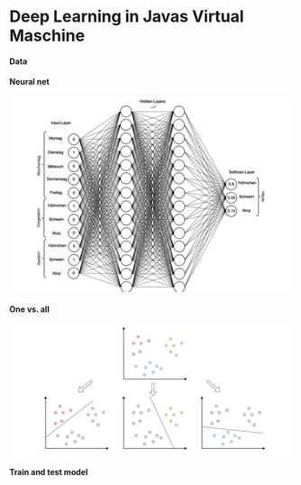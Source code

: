 # Deep Learning in Javas Virtual Maschine

#### Data

#### Neural net
![net](docs/net.png)

#### One vs. all
![one vs all](docs/one_vs_all.png)

#### Train and test model